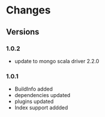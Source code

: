 # Changes #

## Versions

### 1.0.2

* update to mongo scala driver 2.2.0

### 1.0.1

* BuildInfo added
* dependencies updated
* plugins updated
* Index support addded

